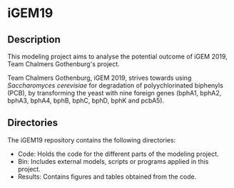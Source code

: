 # iGEM19

## Description
This modeling project aims to analyse the potential outcome of iGEM 2019, Team Chalmers Gothenburg's project.

Team Chalmers Gothenburg, iGEM 2019, strives towards using *Saccharomyces cerevisiae* for degradation of polyychlorinated biphenyls (PCB), by transforming the yeast with nine foreign genes (bphA1, bphA2, bphA3, bphA4, bphB, bphC, bphD, bphK and pcbA5).

## Directories

The iGEM19 repository contains the following directories:
* Code: Holds the code for the different parts of the modeling project.
* Bin: Includes external models, scripts or programs applied in this project.
* Results: Contains figures and tables obtained from the code. 

